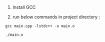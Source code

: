 1. Install GCC

2. run below commands in project directory :

`gcc main.cpp -lstdc++ -o main.o`

`./main.o`
